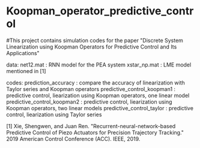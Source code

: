 # Koopman_operator_predictive_control
#This project contains simulation codes for the paper "Discrete System Linearization using Koopman Operators for Predictive Control and Its Applications"

data:
net12.mat    :   RNN model for the PEA system
xstar_np.mat   : LME model mentioned in [1]

codes:
prediction_accuracy  : compare the accuracy of linearization with Taylor series and Koopman operators
predictive_control_koopman1  : predictive control, liearization using Koopman operators, one linear model 
predictive_control_koopman2  : predictive control, liearization using Koopman operators, two linear models 
predictive_control_taylor    : predictive control, liearization using Taylor series 




[1] Xie, Shengwen, and Juan Ren. "Recurrent-neural-network-based Predictive Control of Piezo Actuators for Precision Trajectory Tracking." 2019 American Control Conference (ACC). IEEE, 2019.
